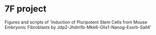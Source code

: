 # 7F project
Figures and scripts of 'Induction of Pluripotent Stem Cells from Mouse Embryonic Fibroblasts by Jdp2-Jhdm1b-Mkk6-Glis1-Nanog-Essrb-Sall4'
